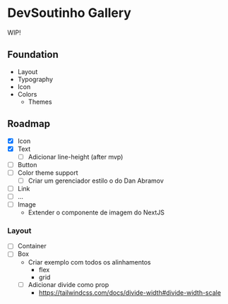 # DevSoutinho Gallery

WIP!


## Foundation
- Layout
- Typography
- Icon
- Colors
  - Themes


## Roadmap
- [x] Icon
- [x] Text
  - [ ] Adicionar line-height (after mvp)
- [ ] Button
- [ ] Color theme support
  - [ ] Criar um gerenciador estilo o do Dan Abramov
- [ ] Link
- [ ] ...
- [ ] Image
  - Extender o componente de imagem do NextJS
### Layout
- [ ] Container
- [ ] Box
  - Criar exemplo com todos os alinhamentos
    - flex
    - grid
  - [ ] Adicionar divide como prop
    - https://tailwindcss.com/docs/divide-width#divide-width-scale